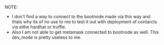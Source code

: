 NOTE:
- I don't find a way to connect to the bootnode made via this way and thats why its of no use to me to test it out with deployment of contarcts via eithe hardhat or truffle.
- Also I am not able to get metamask connected to bootnode as well. This dev_mode is pretty useless to me.

